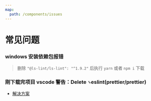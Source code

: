 ```yaml
---
map:
  path: /components/issues
---
```


# 常见问题

### windows 安装依赖包报错

> 删除 `"@ls-lint/ls-lint": "^1.9.2"` 后执行 `yarn` 或者 `npm i` 下载

### 刚下载完项目 vscode 警告：**Delete `␍`eslint(prettier/prettier)**

- [解决方案](https://juejin.cn/post/6844904069304156168)
